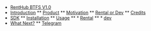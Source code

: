 * [RentHub BTFS V1.0](/)
* [Introduction](introduction/ "Introducing RentHub BTFS")
** [Product](introduction/product.md "Product")
** [Motivation](introduction/motivation.md "Motivation behind the development")
** [Rental or Dev](introduction/rentalvsdev.md "Diffrentiating the basic types of uploads.")
** [Credits](introduction/credits.md "How to get credits initially")
* [SDK](sdk/ "RentHub SDK")
** [Installation](sdk/installation.md "Installation of the sdk into your projects.")
** [Usage](sdk/usage.md "How to use the sdk.")
** * [Rental](sdk/rental.md "use for rental service")
** * [dev](sdk/dev.md "use for dev service")
* [What Next?](next/ "Future of RentHub")
** [Telegram](next/telegram.md "Telegram inplementation.")

